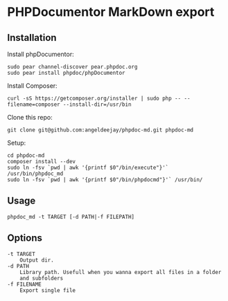 PHPDocumentor MarkDown export
=============================
Installation
------------
Install phpDocumentor:

    sudo pear channel-discover pear.phpdoc.org
    sudo pear install phpdoc/phpDocumentor

Install Composer:

    curl -sS https://getcomposer.org/installer | sudo php -- --filename=composer --install-dir=/usr/bin

Clone this repo:

    git clone git@github.com:angeldeejay/phpdoc-md.git phpdoc-md
    
Setup:

    cd phpdoc-md
    composer install --dev
    sudo ln -fsv `pwd | awk '{printf $0"/bin/execute"}'` /usr/bin/phpdoc_md
    sudo ln -fsv `pwd | awk '{printf $0"/bin/phpdocmd"}'` /usr/bin/


Usage
-----

    phpdoc_md -t TARGET [-d PATH|-f FILEPATH]


Options
-------

    -t TARGET
        Output dir.
    -d PATH
        Library path. Usefull when you wanna export all files in a folder
        and subfolders
    -f FILENAME
        Export single file
